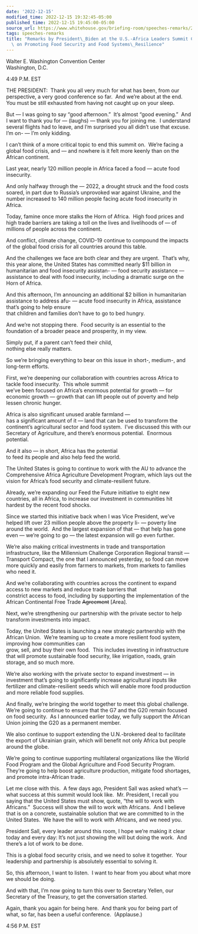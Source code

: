 ```yaml
---
date: '2022-12-15'
modified_time: 2022-12-15 19:32:45-05:00
published_time: 2022-12-15 19:45:00-05:00
source_url: https://www.whitehouse.gov/briefing-room/speeches-remarks/2022/12/15/remarks-by-president-biden-at-the-u-s-africa-leaders-summit-closing-session-on-promoting-food-security-and-food-systems-resilience/
tags: speeches-remarks
title: "Remarks by President\_Biden at the U.S.-Africa Leaders Summit Closing Session\
  \ on Promoting Food Security and Food Systems\_Resilience"
---
```

 
Walter E. Washington Convention Center  
Washington, D.C.

4:49 P.M. EST

THE PRESIDENT:  Thank you all very much for what has been, from our
perspective, a very good conference so far.  And we’re about at the
end.  You must be still exhausted from having not caught up on your
sleep.   
  
But — I was going to say “good afternoon.”  It’s almost “good evening.” 
And I want to thank you for — (laughs) — thank you for joining me.  I
understand several flights had to leave, and I’m surprised you all
didn’t use that excuse.  I’m on- — I’m only kidding.  
  
I can’t think of a more critical topic to end this summit on.  We’re
facing a global food crisis, and — and nowhere is it felt more keenly
than on the African continent.  
  
Last year, nearly 120 million people in Africa faced a food — acute food
insecurity.  
  
And only halfway through the — 2022, a drought struck and the food costs
soared, in part due to Russia’s unprovoked war against Ukraine, and the
number increased to 140 million people facing acute food insecurity in
Africa.  
  
Today, famine once more stalks the Horn of Africa.  High food prices and
high trade barriers are taking a toll on the lives and livelihoods of —
of millions of people across the continent.  
  
And conflict, climate change, COVID-19 continue to compound the impacts
of the global food crisis for all countries around this table.  
  
And the challenges we face are both clear and they are urgent.  That’s
why, this year alone, the United States has committed nearly $11 billion
in humanitarian and food insecurity assistan- — food security assistance
— assistance to deal with food insecurity, including a dramatic surge on
the Horn of Africa.  
  
And this afternoon, I’m announcing an additional $2 billion in
humanitarian assistance to address afu- — acute food insecurity in
Africa, assistance that’s going to help ensure  
that children and families don’t have to go to bed hungry.  
  
And we’re not stopping there.  Food security is an essential to the
foundation of a broader peace and prosperity, in my view.  
  
Simply put, if a parent can’t feed their child,  
nothing else really matters.  
  
So we’re bringing everything to bear on this issue in short-, medium-,
and long-term efforts.  
  
First, we’re deepening our collaboration with countries across Africa to
tackle food insecurity.  This whole summit  
we’ve been focused on Africa’s enormous potential for growth — for
economic growth — growth that can lift people out of poverty and help
lessen chronic hunger.  
  
Africa is also significant unused arable farmland —  
has a significant amount of it — land that can be used to transform the
continent’s agricultural sector and food system.  I’ve discussed this
with our Secretary of Agriculture, and there’s enormous potential. 
Enormous potential.  
  
And it also — in short, Africa has the potential  
to feed its people and also help feed the world.  
  
The United States is going to continue to work with the AU to advance
the Comprehensive Africa Agriculture Development Program, which lays out
the vision for Africa’s food security and climate-resilient future.   
  
Already, we’re expanding our Feed the Future initiative to eight new
countries, all in Africa, to increase our investment in communities hit
hardest by the recent food shocks.  
  
Since we started this initiative back when I was Vice President, we’ve
helped lift over 23 million people above the property li- — poverty line
around the world.  And the largest expansion of that — that help has
gone even — we’re going to go — the latest expansion will go even
further.  
  
We’re also making critical investments in trade and transportation
infrastructure, like the Millennium Challenge Corporation Regional
transit — Transport Compact, the one that I announced yesterday, so food
can move more quickly and easily from farmers to markets, from markets
to families who need it.  
  
And we’re collaborating with countries across the continent to expand
access to new markets and reduce trade barriers that  
constrict access to food, including by supporting the implementation of
the African Continental Free Trade <s>Agreement</s> \[Area\].  
  
Next, we’re strengthening our partnership with the private sector to
help transform investments into impact.  
  
Today, the United States is launching a new strategic partnership with
the African Union.  We’re teaming up to create a more resilient food
system, improving how communities can  
grow, sell, and buy their own food.  This includes investing in
infrastructure that will promote sustainable food security, like
irrigation, roads, grain storage, and so much more.  
  
We’re also working with the private sector to expand investment — in
investment that’s going to significantly increase agricultural inputs
like fertilizer and climate-resilient seeds which will enable more food
production and more reliable food supplies.  
  
And finally, we’re bringing the world together to meet this global
challenge.  We’re going to continue to ensure that the G7 and the G20
remain focused on food security.  As I announced earlier today, we fully
support the African Union joining the G20 as a permanent member.   
  
We also continue to support extending the U.N.-brokered deal to
facilitate the export of Ukrainian grain, which will benefit not only
Africa but people around the globe.  
  
We’re going to continue supporting multilateral organizations like the
World Food Program and the Global Agriculture and Food Security
Program.  They’re going to help boost agriculture production, mitigate
food shortages, and promote intra-African trade.   
  
Let me close with this.  A few days ago, President Sall was asked what’s
— what success at this summit would look like.  Mr. President, I recall
you saying that the United States must show, quote, “the will to work
with Africans.”  Success will show the will to work with Africans.  And
I believe that is on a concrete, sustainable solution that we are
committed to in the United States.  We have the will to work with
Africans, and we need you.

President Sall, every leader around this room, I hope we’re making it
clear today and every day: It’s not just showing the will but doing the
work.  And there’s a lot of work to be done.  
  
This is a global food security crisis, and we need to solve it
together.  Your leadership and partnership is absolutely essential to
solving it.   
  
So, this afternoon, I want to listen.  I want to hear from you about
what more we should be doing.  
  
And with that, I’m now going to turn this over to Secretary Yellen, our
Secretary of the Treasury, to get the conversation started.  
  
Again, thank you again for being here.  And thank you for being part of
what, so far, has been a useful conference.  (Applause.)  
  
4:56 P.M. EST
